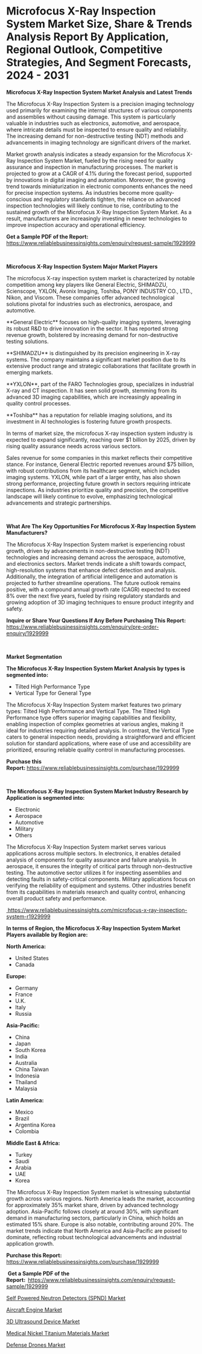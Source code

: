 <p><h1>Microfocus X-Ray Inspection System Market Size, Share & Trends Analysis Report By Application, Regional Outlook, Competitive Strategies, And Segment Forecasts, 2024 - 2031</h1></p><p><strong>Microfocus X-Ray Inspection System Market Analysis and Latest Trends</strong></p>
<p><p>The Microfocus X-Ray Inspection System is a precision imaging technology used primarily for examining the internal structures of various components and assemblies without causing damage. This system is particularly valuable in industries such as electronics, automotive, and aerospace, where intricate details must be inspected to ensure quality and reliability. The increasing demand for non-destructive testing (NDT) methods and advancements in imaging technology are significant drivers of the market.</p><p>Market growth analysis indicates a steady expansion for the Microfocus X-Ray Inspection System Market, fueled by the rising need for quality assurance and inspection in manufacturing processes. The market is projected to grow at a CAGR of 4.1% during the forecast period, supported by innovations in digital imaging and automation. Moreover, the growing trend towards miniaturization in electronic components enhances the need for precise inspection systems. As industries become more quality-conscious and regulatory standards tighten, the reliance on advanced inspection technologies will likely continue to rise, contributing to the sustained growth of the Microfocus X-Ray Inspection System Market. As a result, manufacturers are increasingly investing in newer technologies to improve inspection accuracy and operational efficiency.</p></p>
<p><strong>Get a Sample PDF of the Report:&nbsp;</strong> <a href="https://www.reliablebusinessinsights.com/enquiry/request-sample/1929999?utm_campaign=84&utm_medium=2&utm_source=Github&utm_content=ia&utm_term=25102024&utm_id=microfocus-x-ray-inspection-system">https://www.reliablebusinessinsights.com/enquiry/request-sample/1929999</a></p>
<p>&nbsp;</p>
<p><strong>Microfocus X-Ray Inspection System Major Market Players</strong></p>
<p><p>The microfocus X-ray inspection system market is characterized by notable competition among key players like General Electric, SHIMADZU, Scienscope, YXLON, Avonix Imaging, Toshiba, PONY INDUSTRY CO., LTD., Nikon, and Viscom. These companies offer advanced technological solutions pivotal for industries such as electronics, aerospace, and automotive.</p><p>**General Electric** focuses on high-quality imaging systems, leveraging its robust R&D to drive innovation in the sector. It has reported strong revenue growth, bolstered by increasing demand for non-destructive testing solutions. </p><p>**SHIMADZU** is distinguished by its precision engineering in X-ray systems. The company maintains a significant market position due to its extensive product range and strategic collaborations that facilitate growth in emerging markets.</p><p>**YXLON**, part of the FARO Technologies group, specializes in industrial X-ray and CT inspection. It has seen solid growth, stemming from its advanced 3D imaging capabilities, which are increasingly appealing in quality control processes.</p><p>**Toshiba** has a reputation for reliable imaging solutions, and its investment in AI technologies is fostering future growth prospects. </p><p>In terms of market size, the microfocus X-ray inspection system industry is expected to expand significantly, reaching over $1 billion by 2025, driven by rising quality assurance needs across various sectors. </p><p>Sales revenue for some companies in this market reflects their competitive stance. For instance, General Electric reported revenues around $75 billion, with robust contributions from its healthcare segment, which includes imaging systems. YXLON, while part of a larger entity, has also shown strong performance, projecting future growth in sectors requiring intricate inspections. As industries prioritize quality and precision, the competitive landscape will likely continue to evolve, emphasizing technological advancements and strategic partnerships.</p></p>
<p>&nbsp;</p>
<p><strong>What Are The Key Opportunities For Microfocus X-Ray Inspection System Manufacturers?</strong></p>
<p><p>The Microfocus X-Ray Inspection System market is experiencing robust growth, driven by advancements in non-destructive testing (NDT) technologies and increasing demand across the aerospace, automotive, and electronics sectors. Market trends indicate a shift towards compact, high-resolution systems that enhance defect detection and analysis. Additionally, the integration of artificial intelligence and automation is projected to further streamline operations. The future outlook remains positive, with a compound annual growth rate (CAGR) expected to exceed 8% over the next five years, fueled by rising regulatory standards and growing adoption of 3D imaging techniques to ensure product integrity and safety.</p></p>
<p><strong>Inquire or Share Your Questions If Any Before Purchasing This Report:</strong> <a href="https://www.reliablebusinessinsights.com/enquiry/pre-order-enquiry/1929999?utm_campaign=84&utm_medium=2&utm_source=Github&utm_content=ia&utm_term=25102024&utm_id=microfocus-x-ray-inspection-system">https://www.reliablebusinessinsights.com/enquiry/pre-order-enquiry/1929999</a></p>
<p>&nbsp;</p>
<p><strong>Market Segmentation</strong></p>
<p><strong>The Microfocus X-Ray Inspection System Market Analysis by types is segmented into:</strong></p>
<p><ul><li>Tilted High Performance Type</li><li>Vertical Type for General Type</li></ul></p>
<p><p>The Microfocus X-Ray Inspection System market features two primary types: Tilted High Performance and Vertical Type. The Tilted High Performance type offers superior imaging capabilities and flexibility, enabling inspection of complex geometries at various angles, making it ideal for industries requiring detailed analysis. In contrast, the Vertical Type caters to general inspection needs, providing a straightforward and efficient solution for standard applications, where ease of use and accessibility are prioritized, ensuring reliable quality control in manufacturing processes.</p></p>
<p><strong>Purchase this Report:&nbsp;</strong><a href="https://www.reliablebusinessinsights.com/purchase/1929999?utm_campaign=84&utm_medium=2&utm_source=Github&utm_content=ia&utm_term=25102024&utm_id=microfocus-x-ray-inspection-system">https://www.reliablebusinessinsights.com/purchase/1929999</a></p>
<p>&nbsp;</p>
<p><strong>The Microfocus X-Ray Inspection System Market Industry Research by Application is segmented into:</strong></p>
<p><ul><li>Electronic</li><li>Aerospace</li><li>Automotive</li><li>Military</li><li>Others</li></ul></p>
<p><p>The Microfocus X-Ray Inspection System market serves various applications across multiple sectors. In electronics, it enables detailed analysis of components for quality assurance and failure analysis. In aerospace, it ensures the integrity of critical parts through non-destructive testing. The automotive sector utilizes it for inspecting assemblies and detecting faults in safety-critical components. Military applications focus on verifying the reliability of equipment and systems. Other industries benefit from its capabilities in materials research and quality control, enhancing overall product safety and performance.</p></p>
<p><a href="https://www.reliablebusinessinsights.com/microfocus-x-ray-inspection-system-r1929999?utm_campaign=84&utm_medium=2&utm_source=Github&utm_content=ia&utm_term=25102024&utm_id=microfocus-x-ray-inspection-system">&nbsp;https://www.reliablebusinessinsights.com/microfocus-x-ray-inspection-system-r1929999</a></p>
<p><strong>In terms of Region, the Microfocus X-Ray Inspection System Market Players available by Region are:</strong></p>
<p>
    <p> <strong> North America: </strong>
        <ul>
            <li>United States</li>
            <li>Canada</li>
        </ul>
        </p> 
    <p> <strong> Europe: </strong>
        <ul>
            <li>Germany</li>
            <li>France</li>
            <li>U.K.</li>
            <li>Italy</li>
            <li>Russia</li>
        </ul>
        </p> 
    <p> <strong> Asia-Pacific: </strong>
        <ul>
            <li>China</li>
            <li>Japan</li>
            <li>South Korea</li>
            <li>India</li>
            <li>Australia</li>
            <li>China Taiwan</li>
            <li>Indonesia</li>
            <li>Thailand</li>
            <li>Malaysia</li>
        </ul>
        </p> 
    <p> <strong> Latin America: </strong>
        <ul>
            <li>Mexico</li>
            <li>Brazil</li>
            <li>Argentina Korea</li>
            <li>Colombia</li>
        </ul>
        </p> 
    <p> <strong> Middle East & Africa: </strong>
        <ul>
            <li>Turkey</li>
            <li>Saudi</li>
            <li>Arabia</li>
            <li>UAE</li>
            <li>Korea</li>
        </ul>
    </p>
    </p>
<p><p>The Microfocus X-Ray Inspection System market is witnessing substantial growth across various regions. North America leads the market, accounting for approximately 35% market share, driven by advanced technology adoption. Asia-Pacific follows closely at around 30%, with significant demand in manufacturing sectors, particularly in China, which holds an estimated 15% share. Europe is also notable, contributing around 20%. The market trends indicate that North America and Asia-Pacific are poised to dominate, reflecting robust technological advancements and industrial application growth.</p></p>
<p><strong>Purchase this Report: </strong><a href="https://www.reliablebusinessinsights.com/purchase/1929999?utm_campaign=84&utm_medium=2&utm_source=Github&utm_content=ia&utm_term=25102024&utm_id=microfocus-x-ray-inspection-system">https://www.reliablebusinessinsights.com/purchase/1929999</a></p>
<p>&nbsp;<strong>Get a Sample PDF of the Report:&nbsp;&nbsp;</strong><a href="https://www.reliablebusinessinsights.com/enquiry/request-sample/1929999?utm_campaign=84&utm_medium=2&utm_source=Github&utm_content=ia&utm_term=25102024&utm_id=microfocus-x-ray-inspection-system">https://www.reliablebusinessinsights.com/enquiry/request-sample/1929999</a></p>
<p><strong></strong></p>
<p><p><a href="https://www.linkedin.com/pulse/digital-transformation-self-powered-neutron-detectors-spnd-ygeue?utm_campaign=84&utm_medium=2&utm_source=Github&utm_content=ia&utm_term=25102024&utm_id=microfocus-x-ray-inspection-system">Self Powered Neutron Detectors (SPND) Market</a></p><p><a href="https://github.com/MegiDuro586/Market-Research-Report-List-1/blob/main/aircraft-engine-market.md?utm_campaign=84&utm_medium=2&utm_source=Github&utm_content=ia&utm_term=25102024&utm_id=microfocus-x-ray-inspection-system">Aircraft Engine Market</a></p><p><a href="https://github.com/HaroldWalker405/Market-Research-Report-List-1/blob/main/3d-ultrasound-device-market.md?utm_campaign=84&utm_medium=2&utm_source=Github&utm_content=ia&utm_term=25102024&utm_id=microfocus-x-ray-inspection-system">3D Ultrasound Device Market</a></p><p><a href="https://www.linkedin.com/pulse/medical-nickel-titanium-materials-market-trends-insights-cuyff?utm_campaign=84&utm_medium=2&utm_source=Github&utm_content=ia&utm_term=25102024&utm_id=microfocus-x-ray-inspection-system">Medical Nickel Titanium Materials Market</a></p><p><a href="https://issuu.com/reportprime-2/docs/defense-drones-market-size-2030.ppt_c05c1712d95c3e?utm_campaign=84&utm_medium=2&utm_source=Github&utm_content=ia&utm_term=25102024&utm_id=microfocus-x-ray-inspection-system">Defense Drones Market</a></p></p>
